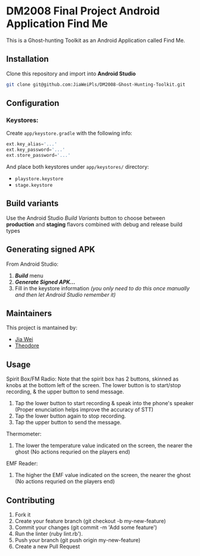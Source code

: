 # DM2008 Final Project Android Application Find Me

This is a Ghost-hunting Toolkit as an Android Application called Find Me.

## Installation
Clone this repository and import into **Android Studio**
```bash
git clone git@github.com:JiaWeiPls/DM2008-Ghost-Hunting-Toolkit.git
```

## Configuration
### Keystores:
Create `app/keystore.gradle` with the following info:
```gradle
ext.key_alias='...'
ext.key_password='...'
ext.store_password='...'
```
And place both keystores under `app/keystores/` directory:
- `playstore.keystore`
- `stage.keystore`


## Build variants
Use the Android Studio *Build Variants* button to choose between **production** and **staging** flavors combined with debug and release build types


## Generating signed APK
From Android Studio:
1. ***Build*** menu
2. ***Generate Signed APK...***
3. Fill in the keystore information *(you only need to do this once manually and then let Android Studio remember it)*

## Maintainers
This project is mantained by:
* [Jia Wei](http://github.com/JiaWeiPls)
* [Theodore](http://github.com/theOrderOfLoki)

## Usage
Spirit Box/FM Radio:
Note that the spirit box has 2 buttons, skinned as knobs at the bottom left of the screen.
The lower button is to start/stop recording, & the upper button to send message.
1. Tap the lower button to start recording & speak into the phone's speaker (Proper enunciation helps improve the accuracy of STT)
2. Tap the lower button again to stop recording.
3. Tap the upper button to send the message.

Thermometer:
1. The lower the temperature value indicated on the screen, the nearer the ghost (No actions requried on the players end)

EMF Reader:
1. The higher the EMF value indicated on the screen, the nearer the ghost (No actions requried on the players end)

## Contributing

1. Fork it
2. Create your feature branch (git checkout -b my-new-feature)
3. Commit your changes (git commit -m 'Add some feature')
4. Run the linter (ruby lint.rb').
5. Push your branch (git push origin my-new-feature)
6. Create a new Pull Request
